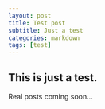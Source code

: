 ```yaml
---
layout: post
title: Test post
subtitle: Just a test
categories: markdown
tags: [test]
---
```


## This is just a test. 

Real posts coming soon... 

